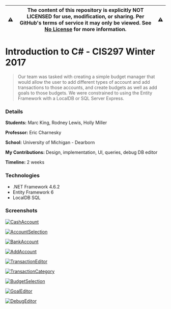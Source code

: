 :warning: | __The content of this repository is explicitly NOT LICENSED for use, modification, or sharing. Per GitHub's terms of service it may only be viewed. See [No License] for more information.__ | :warning:
--------- | ------------------------------------------------------------------------------------------------------------------------------------------------------------------------------------------------ | ---------

[No License]: https://choosealicense.com/no-permission/

Introduction to C# - CIS297 Winter 2017
======
>Our team was tasked with creating a simple budget manager that would allow the user to add different
>types of account and add transactions to those accounts, and create budgets as well as add goals to those
>budgets. We were constrained to using the Entity Framework with a LocalDB or SQL Server Express.

### Details

__Students:__ Marc King, Rodney Lewis, Holly Miller

__Professor:__ Eric Charnesky

__School:__ University of Michigan - Dearborn

__My Contributions:__ Design, implementation, UI, queries, debug DB editor

__Timeline:__ 2 weeks

### Technologies

* .NET Framework 4.6.2
* Entity Framework 6
* LocalDB SQL

### Screenshots

[![CashAccount](Screenshots/CashAccount.png?raw=true "CashAccount")](Screenshots/CashAccount.png?raw=true)

[![AccountSelection](Screenshots/AccountSelection.png?raw=true "AccountSelection")](Screenshots/AccountSelection.png?raw=true)

[![BankAccount](Screenshots/BankAccount.png?raw=true "BankAccount")](Screenshots/BankAccount.png?raw=true)

[![AddAccount](Screenshots/AddAccount.png?raw=true "AddAccount")](Screenshots/AddAccount.png?raw=true)

[![TransactionEditor](Screenshots/TransactionEditor.png?raw=true "TransactionEditor")](Screenshots/TransactionEditor.png?raw=true)

[![TransactionCategory](Screenshots/TransactionCategory.png?raw=true "TransactionCategory")](Screenshots/TransactionCategory.png?raw=true)

[![BudgetSelection](Screenshots/BudgetSelection.png?raw=true "BudgetSelection")](Screenshots/BudgetSelection.png?raw=true)

[![GoalEditor](Screenshots/GoalEditor.png?raw=true "GoalEditor")](Screenshots/GoalEditor.png?raw=true)

[![DebugEditor](Screenshots/DebugEditor.png?raw=true "DebugEditor")](Screenshots/DebugEditor.png?raw=true)
